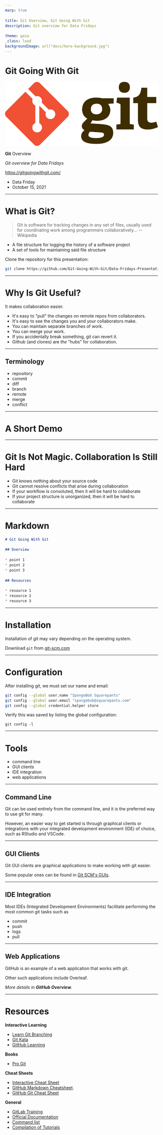 ```yaml
---
marp: true

title: Git Overview, Git Going With Git
description: Git overview for Data Fridays

theme: gaia
_class: lead
backgroundImage: url("docs/hero-background.jpg")
---
```


# **Git Going With Git**

![bg left:40% 80%](docs/git-logo.png)

**Git** Overview

*Git overview for Data Fridays*

https://gitgoingwithgit.com/

- Data Friday
- October 15, 2021

---

<!--
header: "**Git Overview**, Git Going With Git"
footer: "Data Fridays, UTRGV SMSS"
paginate: true
-->

# What is Git?

> Git is software for tracking changes in any set of files, usually used for coordinating work among programmers collaboratively... -- Wikipedia

* A file structure for logging the history of a software project
* A set of tools for maintaining said file structure

Clone the repository for this presentation:

```sh
git clone https://github.com/Git-Going-With-Git/Data-Fridays-Presentation
```

---

# Why Is Git Useful?

It makes collaboration easier.

- It's easy to "pull" the changes on remote repos from collaborators.
- It's easy to see the changes you and your collaborators make.
- You can maintain separate branches of work.
- You can merge your work.
- If you accidentally break something, git can revert it.
- Github (and clones) are *the* "hubs" for collaboration.

---

## Terminology

- repository
- commit
- diff
- branch
- remote
- merge
- conflict

---

# A Short Demo

---

# Git Is Not Magic. Collaboration Is Still Hard

- Git knows nothing about your source code
- Git cannot resolve conflicts that arise during collaboration
- If your workflow is convoluted, then it will be hard to collaborate
- If your project structure is unorganized, then it will be hard to collaborate

---

# Markdown

```markdown
# Git Going With Git

## Overview

* point 1
* point 2
* point 3

## Resources

* resource 1
* resource 2
* resource 3
```

---

# Installation

Installation of git may vary depending on the operating system.

Download `git` from [git-scm.com](https://git-scm.com/)

---

# Configuration

After installing git, we must set our name and email:

```sh
git config --global user.name "SpongeBob Squarepants"
git config --global user.email "spongebob@squarepants.com"
git config --global credential.helper store
```

Verify this was saved by listing the global configuration:

```
git config -l
```

---


# Tools

* command line
* GUI clients
* IDE integration
* web applications

---

## Command Line

Git can be used entirely from the command line, and it is the preferred way to use git for many.

However, an easier way to get started is through graphical clients or integrations with your integrated development environment (IDE) of choice, such as RStudio and VSCode.

---

## GUI Clients

Git GUI clients are graphical applications to make working with git easier.

Some popular ones can be found in [Git SCM's GUIs](https://git-scm.com/downloads/guis).

---

## IDE Integration

Most IDEs (Integrated Development Environments) facilitate performing the most common git tasks such as

* commit
* push
* logs
* pull

---

## Web Applications

GitHub is an example of a web application that works with git.

Other such applications include Overleaf.

*More details in **GitHub Overview**.*

---

<!--
_class: twocols
style: |
    section.twocols {
        columns: 2;
    }
-->

# Resources

**Interactive Learning**

- [Learn Git Branching](https://learngitbranching.js.org/)
- [Git Kata](https://www.katacoda.com/courses/git)
- [GitHub Learning](https://lab.github.com/)

**Books**

- [Pro Git](https://git-scm.com/book/en/v2)

**Cheat Sheets**

- [Interactive Cheat Sheet](https://ndpsoftware.com/git-cheatsheet.html#loc=index;)
- [GitHub Markdown Cheatsheet](https://github.com/adam-p/markdown-here/wiki/Markdown-Cheatsheet).
- [GitHub Git Cheat Sheet](https://training.github.com/downloads/github-git-cheat-sheet.pdf)

**General**

- [GitLab Training](https://about.gitlab.com/learn/)
- [Official Documentation](https://git-scm.com/doc)
- [Command list](https://git-scm.com/docs)
- [Compilation of Tutorials](https://git-scm.com/doc/ext)
